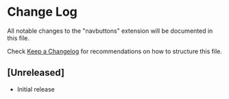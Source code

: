 # Change Log

All notable changes to the "navbuttons" extension will be documented in this file.

Check [Keep a Changelog](http://keepachangelog.com/) for recommendations on how to structure this file.

## [Unreleased]

- Initial release